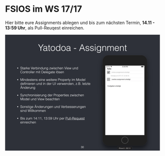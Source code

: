 # FSIOS im WS 17/17

Hier bitte eure Assignments ablegen und bis zum nächsten Termin, **14.11 - 13:59 Uhr**, als Pull-Reuqest einreichen.

![Assigment 02](assignment_02.png "Assigment 02")
